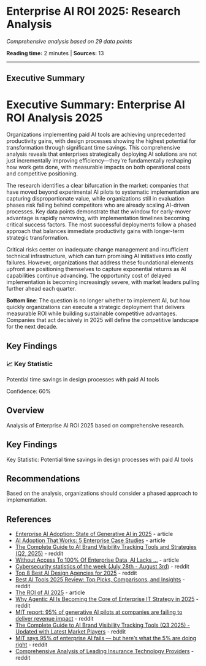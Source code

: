 # Enterprise AI ROI 2025: Research Analysis

*Comprehensive analysis based on 29 data points*

**Reading time:** 2 minutes | **Sources:** 13

---

## Executive Summary

# Executive Summary: Enterprise AI ROI Analysis 2025

Organizations implementing paid AI tools are achieving unprecedented productivity gains, with design processes showing the highest potential for transformation through significant time savings. This comprehensive analysis reveals that enterprises strategically deploying AI solutions are not just incrementally improving efficiency—they're fundamentally reshaping how work gets done, with measurable impacts on both operational costs and competitive positioning.

The research identifies a clear bifurcation in the market: companies that have moved beyond experimental AI pilots to systematic implementation are capturing disproportionate value, while organizations still in evaluation phases risk falling behind competitors who are already scaling AI-driven processes. Key data points demonstrate that the window for early-mover advantage is rapidly narrowing, with implementation timelines becoming critical success factors. The most successful deployments follow a phased approach that balances immediate productivity gains with longer-term strategic transformation.

Critical risks center on inadequate change management and insufficient technical infrastructure, which can turn promising AI initiatives into costly failures. However, organizations that address these foundational elements upfront are positioning themselves to capture exponential returns as AI capabilities continue advancing. The opportunity cost of delayed implementation is becoming increasingly severe, with market leaders pulling further ahead each quarter.

**Bottom line**: The question is no longer whether to implement AI, but how quickly organizations can execute a strategic deployment that delivers measurable ROI while building sustainable competitive advantages. Companies that act decisively in 2025 will define the competitive landscape for the next decade.

## Key Findings

### 📈 Key Statistic

Potential time savings in design processes with paid AI tools

Confidence: 60%

## Overview

Analysis of Enterprise AI ROI 2025 based on comprehensive research.

## Key Findings

Key Statistic: Potential time savings in design processes with paid AI tools

## Recommendations

Based on the analysis, organizations should consider a phased approach to implementation.

## References

- [Enterprise AI Adoption: State of Generative AI in 2025](https://www.stack-ai.com/blog/state-of-generative-ai-in-the-enterprise) - article
- [AI Adoption That Works: 5 Enterprise Case Studies](https://www.ninetwothree.co/blog/ai-adoption-case-studies) - article
- [The Complete Guide to AI Brand Visibility Tracking Tools and Strategies (Q2, 2025)](https://reddit.com/r/AISearchLab/comments/1ler7ui/the_complete_guide_to_ai_brand_visibility/) - reddit
- [Without Access To 100% Of Enterprise Data, AI Lacks ...](https://www.forbes.com/sites/cloudera/2025/09/25/without-access-to-100-of-enterprise-data-ai-lacks-meaningful-roi/) - article
- [Cybersecurity statistics of the week (July 28th - August 3rd)](https://reddit.com/r/cybersecurity/comments/1mhhcg7/cybersecurity_statistics_of_the_week_july_28th/) - reddit
- [Top 8 Best AI Design Agencies for 2025](https://reddit.com/r/WriteNerds/comments/1nku2wn/top_8_best_ai_design_agencies_for_2025/) - reddit
- [Best AI Tools 2025 Review: Top Picks, Comparisons, and Insights](https://reddit.com/r/AiReviewInsider/comments/1nqrmhs/best_ai_tools_2025_review_top_picks_comparisons/) - reddit
- [The ROI of AI 2025](https://www.aigl.blog/the-roi-of-ai-2025/) - article
- [Why Agentic AI Is Becoming the Core of Enterprise IT Strategy in 2025](https://reddit.com/r/u_SolidCry8947/comments/1nkxl5u/why_agentic_ai_is_becoming_the_core_of_enterprise/) - reddit
- [MIT report: 95% of generative AI pilots at companies are failing to deliver revenue impact](https://reddit.com/r/wallstreetbets/comments/1muwlbs/mit_report_95_of_generative_ai_pilots_at/) - reddit
- [The Complete Guide to AI Brand Visibility Tracking Tools (Q3 2025) - Updated with Latest Market Players](https://reddit.com/r/SaaS/comments/1mx1roc/the_complete_guide_to_ai_brand_visibility/) - reddit
- [MIT says 95% of enterprise AI fails — but here’s what the 5% are doing right](https://reddit.com/r/ArtificialInteligence/comments/1mzt825/mit_says_95_of_enterprise_ai_fails_but_heres_what/) - reddit
- [Comprehensive Analysis of Leading Insurance Technology Providers](https://reddit.com/r/InsuranceSoftwarePAS/comments/1nq67l9/comprehensive_analysis_of_leading_insurance/) - reddit
